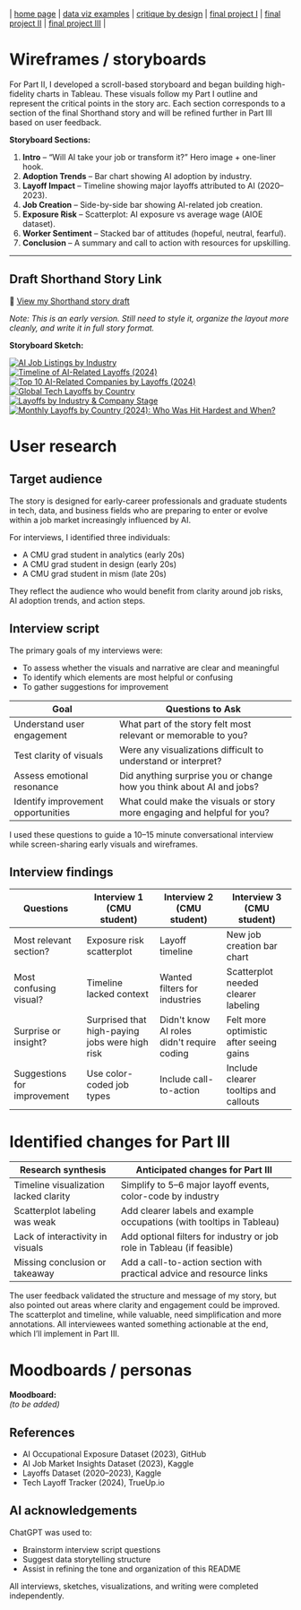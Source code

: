 | [home page](https://smadinen7.github.io/saipranav_tswd-portfolio/) | [data viz examples](dataviz-examples) | [critique by design](critique-by-design) | [final project I](final-project-part-one) | [final project II](final-project-part-two) | [final project III](final-project-part-three) |

# Wireframes / storyboards
For Part II, I developed a scroll-based storyboard and began building high-fidelity charts in Tableau. These visuals follow my Part I outline and represent the critical points in the story arc. Each section corresponds to a section of the final Shorthand story and will be refined further in Part III based on user feedback.

**Storyboard Sections:**
1. **Intro** – “Will AI take your job or transform it?” Hero image + one-liner hook.
2. **Adoption Trends** – Bar chart showing AI adoption by industry.
3. **Layoff Impact** – Timeline showing major layoffs attributed to AI (2020–2023).
4. **Job Creation** – Side-by-side bar showing AI-related job creation.
5. **Exposure Risk** – Scatterplot: AI exposure vs average wage (AIOE dataset).
6. **Worker Sentiment** – Stacked bar of attitudes (hopeful, neutral, fearful).
7. **Conclusion** – A summary and call to action with resources for upskilling.

---

## Draft Shorthand Story Link  
📎 [View my Shorthand story draft](https://preview.shorthand.com/kY1uY6TfQLl0o8St)

_Note: This is an early version. Still need to style it, organize the layout more cleanly, and write it in full story format._


**Storyboard Sketch:**  
<div class='tableauPlaceholder' id='viz1744958825022' style='position: relative'><noscript><a href='#'><img alt='AI Job Listings by Industry ' src='https:&#47;&#47;public.tableau.com&#47;static&#47;images&#47;AI&#47;AIJobListingsbyIndustry&#47;Sheet1&#47;1_rss.png' style='border: none' /></a></noscript><object class='tableauViz'  style='display:none;'><param name='host_url' value='https%3A%2F%2Fpublic.tableau.com%2F' /> <param name='embed_code_version' value='3' /> <param name='site_root' value='' /><param name='name' value='AIJobListingsbyIndustry&#47;Sheet1' /><param name='tabs' value='no' /><param name='toolbar' value='yes' /><param name='static_image' value='https:&#47;&#47;public.tableau.com&#47;static&#47;images&#47;AI&#47;AIJobListingsbyIndustry&#47;Sheet1&#47;1.png' /> <param name='animate_transition' value='yes' /><param name='display_static_image' value='yes' /><param name='display_spinner' value='yes' /><param name='display_overlay' value='yes' /><param name='display_count' value='yes' /><param name='language' value='en-US' /><param name='filter' value='publish=yes' /></object></div>                
<script type='text/javascript'>
  var divElement = document.getElementById('viz1744958825022');
  var vizElement = divElement.getElementsByTagName('object')[0];
  vizElement.style.width='100%';
  vizElement.style.height=(divElement.offsetWidth*0.75)+'px';
  var scriptElement = document.createElement('script');
  scriptElement.src = 'https://public.tableau.com/javascripts/api/viz_v1.js';
  vizElement.parentNode.insertBefore(scriptElement, vizElement);
</script>

<div class='tableauPlaceholder' id='viz1744961289032' style='position: relative'><noscript><a href='#'><img alt='Timeline of AI-Related Layoffs (2024) ' src='https:&#47;&#47;public.tableau.com&#47;static&#47;images&#47;Ti&#47;TimelineofAI-RelatedLayoffs2024&#47;Sheet1&#47;1_rss.png' style='border: none' /></a></noscript><object class='tableauViz'  style='display:none;'><param name='host_url' value='https%3A%2F%2Fpublic.tableau.com%2F' /> <param name='embed_code_version' value='3' /> <param name='site_root' value='' /><param name='name' value='TimelineofAI-RelatedLayoffs2024&#47;Sheet1' /><param name='tabs' value='no' /><param name='toolbar' value='yes' /><param name='static_image' value='https:&#47;&#47;public.tableau.com&#47;static&#47;images&#47;Ti&#47;TimelineofAI-RelatedLayoffs2024&#47;Sheet1&#47;1.png' /> <param name='animate_transition' value='yes' /><param name='display_static_image' value='yes' /><param name='display_spinner' value='yes' /><param name='display_overlay' value='yes' /><param name='display_count' value='yes' /><param name='language' value='en-US' /><param name='filter' value='publish=yes' /></object></div>                
<script type='text/javascript'>
  var divElement = document.getElementById('viz1744961289032');
  var vizElement = divElement.getElementsByTagName('object')[0];
  vizElement.style.width='100%';
  vizElement.style.height=(divElement.offsetWidth*0.75)+'px';
  var scriptElement = document.createElement('script');
  scriptElement.src = 'https://public.tableau.com/javascripts/api/viz_v1.js';
  vizElement.parentNode.insertBefore(scriptElement, vizElement);
</script>

<div class='tableauPlaceholder' id='viz1745006218715' style='position: relative'><noscript><a href='#'><img alt='Top 10 AI-Related Companies by Layoffs (2024)  ' src='https:&#47;&#47;public.tableau.com&#47;static&#47;images&#47;To&#47;Top10AI-RelatedCompaniesbyLayoffs2024&#47;Sheet2&#47;1_rss.png' style='border: none' /></a></noscript><object class='tableauViz'  style='display:none;'><param name='host_url' value='https%3A%2F%2Fpublic.tableau.com%2F' /> <param name='embed_code_version' value='3' /> <param name='site_root' value='' /><param name='name' value='Top10AI-RelatedCompaniesbyLayoffs2024&#47;Sheet2' /><param name='tabs' value='no' /><param name='toolbar' value='yes' /><param name='static_image' value='https:&#47;&#47;public.tableau.com&#47;static&#47;images&#47;To&#47;Top10AI-RelatedCompaniesbyLayoffs2024&#47;Sheet2&#47;1.png' /> <param name='animate_transition' value='yes' /><param name='display_static_image' value='yes' /><param name='display_spinner' value='yes' /><param name='display_overlay' value='yes' /><param name='display_count' value='yes' /><param name='language' value='en-US' /><param name='filter' value='publish=yes' /></object></div>
<script type='text/javascript'>
  var divElement = document.getElementById('viz1745006218715');
  var vizElement = divElement.getElementsByTagName('object')[0];
  vizElement.style.width='100%';
  vizElement.style.height=(divElement.offsetWidth*0.75)+'px';
  var scriptElement = document.createElement('script');
  scriptElement.src = 'https://public.tableau.com/javascripts/api/viz_v1.js';
  vizElement.parentNode.insertBefore(scriptElement, vizElement);
</script>

<div class='tableauPlaceholder' id='viz1745009213513' style='position: relative'><noscript><a href='#'><img alt='Global Tech Layoffs by Country ' src='https:&#47;&#47;public.tableau.com&#47;static&#47;images&#47;Gl&#47;GlobalTechLayoffsbyCountry&#47;Sheet1&#47;1_rss.png' style='border: none' /></a></noscript><object class='tableauViz'  style='display:none;'><param name='host_url' value='https%3A%2F%2Fpublic.tableau.com%2F' /> <param name='embed_code_version' value='3' /> <param name='site_root' value='' /><param name='name' value='GlobalTechLayoffsbyCountry&#47;Sheet1' /><param name='tabs' value='no' /><param name='toolbar' value='yes' /><param name='static_image' value='https:&#47;&#47;public.tableau.com&#47;static&#47;images&#47;Gl&#47;GlobalTechLayoffsbyCountry&#47;Sheet1&#47;1.png' /> <param name='animate_transition' value='yes' /><param name='display_static_image' value='yes' /><param name='display_spinner' value='yes' /><param name='display_overlay' value='yes' /><param name='display_count' value='yes' /><param name='language' value='en-US' /><param name='filter' value='publish=yes' /></object></div>
<script type='text/javascript'>                    
  var divElement = document.getElementById('viz1745009213513');
  var vizElement = divElement.getElementsByTagName('object')[0];
  vizElement.style.width='100%';
  vizElement.style.height=(divElement.offsetWidth*0.75)+'px';
  var scriptElement = document.createElement('script');
  scriptElement.src = 'https://public.tableau.com/javascripts/api/viz_v1.js';
  vizElement.parentNode.insertBefore(scriptElement, vizElement);
</script>

<div class='tableauPlaceholder' id='viz1745022114198' style='position: relative'><noscript><a href='#'><img alt='Layoffs by Industry &amp; Company Stage ' src='https:&#47;&#47;public.tableau.com&#47;static&#47;images&#47;La&#47;LayoffsbyIndustryCompanyStage&#47;Sheet2&#47;1_rss.png' style='border: none' /></a></noscript><object class='tableauViz'  style='display:none;'><param name='host_url' value='https%3A%2F%2Fpublic.tableau.com%2F' /> <param name='embed_code_version' value='3' /> <param name='site_root' value='' /><param name='name' value='LayoffsbyIndustryCompanyStage&#47;Sheet2' /><param name='tabs' value='no' /><param name='toolbar' value='yes' /><param name='static_image' value='https:&#47;&#47;public.tableau.com&#47;static&#47;images&#47;La&#47;LayoffsbyIndustryCompanyStage&#47;Sheet2&#47;1.png' /> <param name='animate_transition' value='yes' /><param name='display_static_image' value='yes' /><param name='display_spinner' value='yes' /><param name='display_overlay' value='yes' /><param name='display_count' value='yes' /><param name='language' value='en-US' /><param name='filter' value='publish=yes' /></object></div>
<script type='text/javascript'> 
  var divElement = document.getElementById('viz1745022114198');
  var vizElement = divElement.getElementsByTagName('object')[0];
  vizElement.style.width='100%';
  vizElement.style.height=(divElement.offsetWidth*0.75)+'px';
  var scriptElement = document.createElement('script'); 
  scriptElement.src = 'https://public.tableau.com/javascripts/api/viz_v1.js';
  vizElement.parentNode.insertBefore(scriptElement, vizElement);
</script>

<div class='tableauPlaceholder' id='viz1745023510430' style='position: relative'><noscript><a href='#'><img alt='Monthly Layoffs by Country (2024): Who Was Hit Hardest and When? ' src='https:&#47;&#47;public.tableau.com&#47;static&#47;images&#47;Mo&#47;MonthlyLayoffsbyCountry2024&#47;Sheet3&#47;1_rss.png' style='border: none' /></a></noscript><object class='tableauViz'  style='display:none;'><param name='host_url' value='https%3A%2F%2Fpublic.tableau.com%2F' /> <param name='embed_code_version' value='3' /> <param name='site_root' value='' /><param name='name' value='MonthlyLayoffsbyCountry2024&#47;Sheet3' /><param name='tabs' value='no' /><param name='toolbar' value='yes' /><param name='static_image' value='https:&#47;&#47;public.tableau.com&#47;static&#47;images&#47;Mo&#47;MonthlyLayoffsbyCountry2024&#47;Sheet3&#47;1.png' /> <param name='animate_transition' value='yes' /><param name='display_static_image' value='yes' /><param name='display_spinner' value='yes' /><param name='display_overlay' value='yes' /><param name='display_count' value='yes' /><param name='language' value='en-US' /><param name='filter' value='publish=yes' /></object></div>                
<script type='text/javascript'> 
  var divElement = document.getElementById('viz1745023510430');
  var vizElement = divElement.getElementsByTagName('object')[0];
  vizElement.style.width='100%';vizElement.style.height=(divElement.offsetWidth*0.75)+'px'; 
  var scriptElement = document.createElement('script'); 
  scriptElement.src = 'https://public.tableau.com/javascripts/api/viz_v1.js';
  vizElement.parentNode.insertBefore(scriptElement, vizElement);
</script>

# User research 

## Target audience
The story is designed for early-career professionals and graduate students in tech, data, and business fields who are preparing to enter or evolve within a job market increasingly influenced by AI.

For interviews, I identified three individuals:
- A CMU grad student in analytics (early 20s)
- A CMU grad student in design (early 20s)
- A CMU grad student in mism (late 20s)

They reflect the audience who would benefit from clarity around job risks, AI adoption trends, and action steps.

## Interview script
The primary goals of my interviews were:
- To assess whether the visuals and narrative are clear and meaningful
- To identify which elements are most helpful or confusing
- To gather suggestions for improvement

| Goal                                | Questions to Ask                                                             |
|-------------------------------------|------------------------------------------------------------------------------|
| Understand user engagement          | What part of the story felt most relevant or memorable to you?              |
| Test clarity of visuals             | Were any visualizations difficult to understand or interpret?               |
| Assess emotional resonance          | Did anything surprise you or change how you think about AI and jobs?        |
| Identify improvement opportunities  | What could make the visuals or story more engaging and helpful for you?     |

I used these questions to guide a 10–15 minute conversational interview while screen-sharing early visuals and wireframes.

## Interview findings
| Questions                            | Interview 1 (CMU student)                  | Interview 2 (CMU student)                    | Interview 3 (CMU student)                  |
|--------------------------------------|--------------------------------------------|------------------------------------------|-------------------------------------------|
| Most relevant section?               | Exposure risk scatterplot                   | Layoff timeline                           | New job creation bar chart                 |
| Most confusing visual?               | Timeline lacked context                     | Wanted filters for industries             | Scatterplot needed clearer labeling        |
| Surprise or insight?                 | Surprised that high-paying jobs were high risk | Didn't know AI roles didn't require coding | Felt more optimistic after seeing gains    |
| Suggestions for improvement          | Use color-coded job types                   | Include call-to-action                    | Include clearer tooltips and callouts      |

# Identified changes for Part III
| Research synthesis                           | Anticipated changes for Part III                                              |
|----------------------------------------------|-------------------------------------------------------------------------------|
| Timeline visualization lacked clarity        | Simplify to 5–6 major layoff events, color-code by industry                   |
| Scatterplot labeling was weak                | Add clearer labels and example occupations (with tooltips in Tableau)         |
| Lack of interactivity in visuals             | Add optional filters for industry or job role in Tableau (if feasible)        |
| Missing conclusion or takeaway               | Add a call-to-action section with practical advice and resource links         |


The user feedback validated the structure and message of my story, but also pointed out areas where clarity and engagement could be improved. The scatterplot and timeline, while valuable, need simplification and more annotations. All interviewees wanted something actionable at the end, which I’ll implement in Part III.

# Moodboards / personas

**Moodboard:**  
*(to be added)*

## References
- AI Occupational Exposure Dataset (2023), GitHub  
- AI Job Market Insights Dataset (2023), Kaggle  
- Layoffs Dataset (2020–2023), Kaggle  
- Tech Layoff Tracker (2024), TrueUp.io  

## AI acknowledgements
ChatGPT was used to:
- Brainstorm interview script questions  
- Suggest data storytelling structure  
- Assist in refining the tone and organization of this README  

All interviews, sketches, visualizations, and writing were completed independently.

